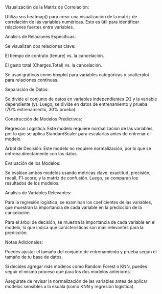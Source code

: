 Visualización de la Matriz de Correlación:

Utiliza sns.heatmap() para crear una visualización de la matriz de correlación de las variables numéricas. Esto es útil para identificar relaciones fuertes entre variables.

Análisis de Relaciones Específicas:

Se visualizan dos relaciones clave:

El tiempo de contrato (tenure) vs. la cancelación.

El gasto total (Charges.Total) vs. la cancelación.

Se usan gráficos como boxplot para variables categóricas y scatterplot para relaciones continuas.

Separación de Datos:

Se divide el conjunto de datos en variables independientes (X) y la variable dependiente (y). Luego, se divide en datos de entrenamiento y prueba (70% entrenamiento, 30% prueba).

Construcción de Modelos Predictivos:

Regresión Logística: Este modelo requiere normalización de las variables, por lo que se aplica StandardScaler para escalarlas antes de entrenar el modelo.

Árbol de Decisión: Este modelo no requiere normalización, por lo que se entrena directamente con los datos.

Evaluación de los Modelos:

Se evalúan ambos modelos usando métricas clave: exactitud, precisión, recall, F1-score, y la matriz de confusión. Luego, se comparan los resultados de los modelos.

Análisis de Variables Relevantes:

Para la regresión logística, se examinan los coeficientes de las variables, que muestran la importancia de cada variable en la predicción de la cancelación.

Para el árbol de decisión, se muestra la importancia de cada variable en el modelo, lo que indica qué características son más relevantes para la predicción.

Notas Adicionales:

Puedes ajustar el tamaño del conjunto de entrenamiento y prueba según el tamaño de tu base de datos.

Si decides agregar más modelos como Random Forest o KNN, puedes seguir el mismo proceso que para los dos modelos anteriores.

Asegúrate de revisar la normalización de las variables antes de aplicar modelos sensibles a la escala (como KNN y regresión logística).

